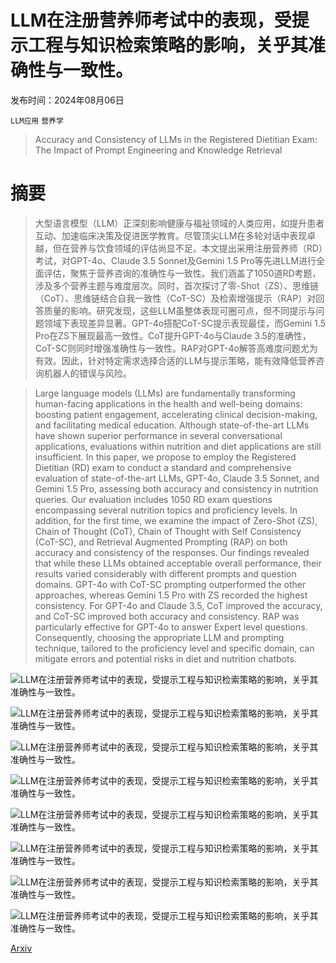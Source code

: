 # LLM在注册营养师考试中的表现，受提示工程与知识检索策略的影响，关乎其准确性与一致性。

发布时间：2024年08月06日

`LLM应用` `营养学`

> Accuracy and Consistency of LLMs in the Registered Dietitian Exam: The Impact of Prompt Engineering and Knowledge Retrieval

# 摘要

> 大型语言模型（LLM）正深刻影响健康与福祉领域的人类应用，如提升患者互动、加速临床决策及促进医学教育。尽管顶尖LLM在多轮对话中表现卓越，但在营养与饮食领域的评估尚显不足。本文提出采用注册营养师（RD）考试，对GPT-4o、Claude 3.5 Sonnet及Gemini 1.5 Pro等先进LLM进行全面评估，聚焦于营养咨询的准确性与一致性。我们涵盖了1050道RD考题，涉及多个营养主题与难度层次。同时，首次探讨了零-Shot（ZS）、思维链（CoT）、思维链结合自我一致性（CoT-SC）及检索增强提示（RAP）对回答质量的影响。研究发现，这些LLM虽整体表现可圈可点，但不同提示与问题领域下表现差异显著。GPT-4o搭配CoT-SC提示表现最佳，而Gemini 1.5 Pro在ZS下展现最高一致性。CoT提升GPT-4o与Claude 3.5的准确性，CoT-SC则同时增强准确性与一致性。RAP对GPT-4o解答高难度问题尤为有效。因此，针对特定需求选择合适的LLM与提示策略，能有效降低营养咨询机器人的错误与风险。

> Large language models (LLMs) are fundamentally transforming human-facing applications in the health and well-being domains: boosting patient engagement, accelerating clinical decision-making, and facilitating medical education. Although state-of-the-art LLMs have shown superior performance in several conversational applications, evaluations within nutrition and diet applications are still insufficient. In this paper, we propose to employ the Registered Dietitian (RD) exam to conduct a standard and comprehensive evaluation of state-of-the-art LLMs, GPT-4o, Claude 3.5 Sonnet, and Gemini 1.5 Pro, assessing both accuracy and consistency in nutrition queries. Our evaluation includes 1050 RD exam questions encompassing several nutrition topics and proficiency levels. In addition, for the first time, we examine the impact of Zero-Shot (ZS), Chain of Thought (CoT), Chain of Thought with Self Consistency (CoT-SC), and Retrieval Augmented Prompting (RAP) on both accuracy and consistency of the responses. Our findings revealed that while these LLMs obtained acceptable overall performance, their results varied considerably with different prompts and question domains. GPT-4o with CoT-SC prompting outperformed the other approaches, whereas Gemini 1.5 Pro with ZS recorded the highest consistency. For GPT-4o and Claude 3.5, CoT improved the accuracy, and CoT-SC improved both accuracy and consistency. RAP was particularly effective for GPT-4o to answer Expert level questions. Consequently, choosing the appropriate LLM and prompting technique, tailored to the proficiency level and specific domain, can mitigate errors and potential risks in diet and nutrition chatbots.

![LLM在注册营养师考试中的表现，受提示工程与知识检索策略的影响，关乎其准确性与一致性。](../../../paper_images/2408.02964/x1.png)

![LLM在注册营养师考试中的表现，受提示工程与知识检索策略的影响，关乎其准确性与一致性。](../../../paper_images/2408.02964/x2.png)

![LLM在注册营养师考试中的表现，受提示工程与知识检索策略的影响，关乎其准确性与一致性。](../../../paper_images/2408.02964/x3.png)

![LLM在注册营养师考试中的表现，受提示工程与知识检索策略的影响，关乎其准确性与一致性。](../../../paper_images/2408.02964/x4.png)

![LLM在注册营养师考试中的表现，受提示工程与知识检索策略的影响，关乎其准确性与一致性。](../../../paper_images/2408.02964/x5.png)

![LLM在注册营养师考试中的表现，受提示工程与知识检索策略的影响，关乎其准确性与一致性。](../../../paper_images/2408.02964/x6.png)

![LLM在注册营养师考试中的表现，受提示工程与知识检索策略的影响，关乎其准确性与一致性。](../../../paper_images/2408.02964/x7.png)

![LLM在注册营养师考试中的表现，受提示工程与知识检索策略的影响，关乎其准确性与一致性。](../../../paper_images/2408.02964/x8.png)

[Arxiv](https://arxiv.org/abs/2408.02964)